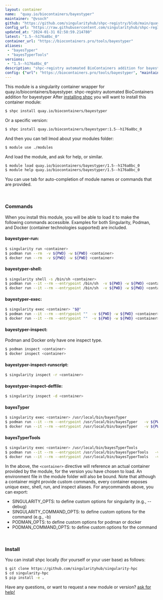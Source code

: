 ```yaml
---
layout: container
name:  "quay.io/biocontainers/bayestyper"
maintainer: "@vsoch"
github: "https://github.com/singularityhub/shpc-registry/blob/main/quay.io/biocontainers/bayestyper/container.yaml"
config_url: "https://raw.githubusercontent.com/singularityhub/shpc-registry/main/quay.io/biocontainers/bayestyper/container.yaml"
updated_at: "2024-01-31 02:58:59.214780"
latest: "1.5--h176a8bc_0"
container_url: "https://biocontainers.pro/tools/bayestyper"
aliases:
 - "bayesTyper"
 - "bayesTyperTools"
versions:
 - "1.5--h176a8bc_0"
description: "shpc-registry automated BioContainers addition for bayestyper"
config: {"url": "https://biocontainers.pro/tools/bayestyper", "maintainer": "@vsoch", "description": "shpc-registry automated BioContainers addition for bayestyper", "latest": {"1.5--h176a8bc_0": "sha256:370d1f8a36cbc9ec5114852d834dd60037b74f3b3ab09c58ccecea0197cfd4f0"}, "tags": {"1.5--h176a8bc_0": "sha256:370d1f8a36cbc9ec5114852d834dd60037b74f3b3ab09c58ccecea0197cfd4f0"}, "docker": "quay.io/biocontainers/bayestyper", "aliases": {"bayesTyper": "/usr/local/bin/bayesTyper", "bayesTyperTools": "/usr/local/bin/bayesTyperTools"}}
---
```


This module is a singularity container wrapper for quay.io/biocontainers/bayestyper.
shpc-registry automated BioContainers addition for bayestyper
After [installing shpc](#install) you will want to install this container module:


```bash
$ shpc install quay.io/biocontainers/bayestyper
```

Or a specific version:

```bash
$ shpc install quay.io/biocontainers/bayestyper:1.5--h176a8bc_0
```

And then you can tell lmod about your modules folder:

```bash
$ module use ./modules
```

And load the module, and ask for help, or similar.

```bash
$ module load quay.io/biocontainers/bayestyper/1.5--h176a8bc_0
$ module help quay.io/biocontainers/bayestyper/1.5--h176a8bc_0
```

You can use tab for auto-completion of module names or commands that are provided.

<br>

### Commands

When you install this module, you will be able to load it to make the following commands accessible.
Examples for both Singularity, Podman, and Docker (container technologies supported) are included.

#### bayestyper-run:

```bash
$ singularity run <container>
$ podman run --rm  -v ${PWD} -w ${PWD} <container>
$ docker run --rm  -v ${PWD} -w ${PWD} <container>
```

#### bayestyper-shell:

```bash
$ singularity shell -s /bin/sh <container>
$ podman run --it --rm --entrypoint /bin/sh  -v ${PWD} -w ${PWD} <container>
$ docker run --it --rm --entrypoint /bin/sh  -v ${PWD} -w ${PWD} <container>
```

#### bayestyper-exec:

```bash
$ singularity exec <container> "$@"
$ podman run --it --rm --entrypoint ""  -v ${PWD} -w ${PWD} <container> "$@"
$ docker run --it --rm --entrypoint ""  -v ${PWD} -w ${PWD} <container> "$@"
```

#### bayestyper-inspect:

Podman and Docker only have one inspect type.

```bash
$ podman inspect <container>
$ docker inspect <container>
```

#### bayestyper-inspect-runscript:

```bash
$ singularity inspect -r <container>
```

#### bayestyper-inspect-deffile:

```bash
$ singularity inspect -d <container>
```


#### bayesTyper

```bash
$ singularity exec <container> /usr/local/bin/bayesTyper
$ podman run --it --rm --entrypoint /usr/local/bin/bayesTyper   -v ${PWD} -w ${PWD} <container> -c " $@"
$ docker run --it --rm --entrypoint /usr/local/bin/bayesTyper   -v ${PWD} -w ${PWD} <container> -c " $@"
```


#### bayesTyperTools

```bash
$ singularity exec <container> /usr/local/bin/bayesTyperTools
$ podman run --it --rm --entrypoint /usr/local/bin/bayesTyperTools   -v ${PWD} -w ${PWD} <container> -c " $@"
$ docker run --it --rm --entrypoint /usr/local/bin/bayesTyperTools   -v ${PWD} -w ${PWD} <container> -c " $@"
```



In the above, the `<container>` directive will reference an actual container provided
by the module, for the version you have chosen to load. An environment file in the
module folder will also be bound. Note that although a container
might provide custom commands, every container exposes unique exec, shell, run, and
inspect aliases. For anycommands above, you can export:

 - SINGULARITY_OPTS: to define custom options for singularity (e.g., --debug)
 - SINGULARITY_COMMAND_OPTS: to define custom options for the command (e.g., -b)
 - PODMAN_OPTS: to define custom options for podman or docker
 - PODMAN_COMMAND_OPTS: to define custom options for the command

<br>

### Install

You can install shpc locally (for yourself or your user base) as follows:

```bash
$ git clone https://github.com/singularityhub/singularity-hpc
$ cd singularity-hpc
$ pip install -e .
```

Have any questions, or want to request a new module or version? [ask for help!](https://github.com/singularityhub/singularity-hpc/issues)